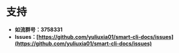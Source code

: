 # 支持

- **如流群号：3758331**
- **Issues：[https://github.com/yuliuxia01/smart-cli-docs/issues](https://github.com/yuliuxia01/smart-cli-docs/issues)**

